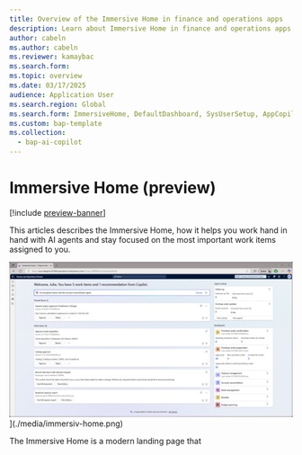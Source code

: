 ```yaml
---
title: Overview of the Immersive Home in finance and operations apps
description: Learn about Immersive Home in finance and operations apps and and how it helps you to work with AI agents stay focused on your essential work.
author: cabeln
ms.author: cabeln
ms.reviewer: kamaybac
ms.search.form:
ms.topic: overview
ms.date: 03/17/2025
audience: Application User
ms.search.region: Global
ms.search.form: ImmersiveHome, DefaultDashboard, SysUserSetup, AppCopilotAgentActivity, AppCopilotAgentLifecycle
ms.custom: bap-template
ms.collection:
  - bap-ai-copilot
---
```



# Immersive Home (preview)
[!include [preview-banner](../includes/preview-banner.md)]

This articles describes the Immersive Home, how it helps you work hand in hand with AI agents and stay focused on the most important work items assigned to you.

![Screenshot of the Immersive Home experience.](./media/immersive-home.png)](./media/immersiv-home.png)

The Immersive Home is a modern landing page that 